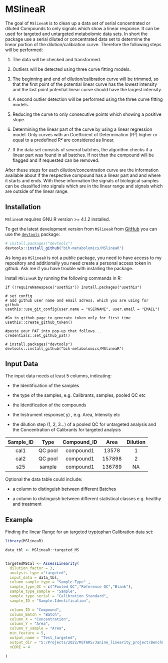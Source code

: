 # MSlineaR

<!-- badges: start -->

<!-- badges: end -->

The goal of `MSlineaR` is to clean up a data set of serial concentrated or diluted Compounds to only signals which show a linear response. It can be used for targeted and untargeted metabolomic data sets. In short the package use a serial diluted or concentrated data set to determine the linear portion of the dilution/calibration curve. Therefore the following steps will be performed:

1.  The data will be checked and transformed.

2.  Outliers will be detected using three curve fitting models.

3.  The beginning and end of dilution/calibration curve will be trimmed, so that the first point of the potential linear curve has the lowest intensity and the last point potential linear curve should have the largest intensity.

4.  A second outlier detection will be performed using the three curve fitting models.

5.  Reducing the curve to only consecutive points which showing a positive slope.

6.  Determining the linear part of the curve by using a linear regression model. Only curves with an Coefficient of Determination (R²) higher or equal to a predefined R² are considered as linear.

7.  If the data set consists of several batches, the algorithm checks if a linear part was found in all batches. If not than the compound will be flagged and if requested can be removed.

After these steps for each dilution/concentration curve are the information available about if the respective compound has a linear part and and where it starts and ends. With these information the signals of biological samples can be classified into signals which are in the linear range and signals which are outside of the linear range.

## Installation

`MSlineaR` requires GNU R version \>= 4.1.2 installed.

To get the latest development version from `MSlineaR` from [GitHub](https://github.com/) you can use the [`devtools`](https://github.com/r-lib/devtools) package:

``` r
# install.packages("devtools")
devtools::install_github("bih-metabolomics/MSlineaR")
```

As long as `MSlineaR` is not a public package, you need to have access to my repository and additionally you need create a personal access token in github. Ask me if you have trouble with installing the package.

Install `MSlineaR` by running the following commands in R:

    if (!requireNamespace("usethis")) install.packages("usethis")
      
    # set config
    # add github user name and email adress, which you are using for github
    usethis::use_git_config(user.name = "USERNAME", user.email = "EMAIL")

    #Go to github page to generate token only for first time
    usethis::create_github_token()

    #paste your PAT into pop-up that follows...
    credentials::set_github_pat()

    # install.packages("devtools")
    devtools::install_github("bih-metabolomics/MSlineaR")

## Input Data

The input data needs at least 5 columns, indicating:

-   the Identification of the samples

-   the type of the samples, e.g. Calibrants, samples, pooled QC etc

-   the Identification of the compounds

-   the Instrument response( y) , e.g. Area, Intensity etc

-   the dilution step (1, 2, 3...) of a pooled QC for untargeted analysis and the Concentration of Calibrants for targeted analysis

| Sample_ID |  Type   | Compound_ID |  Area  | Dilution |
|:---------:|:-------:|:-----------:|:------:|:--------:|
|   cal1    | QC pool |  compound1  | 13578  |    1     |
|   cal2    | QC pool |  compound1  | 157898 |    2     |
|    s25    | sample  |  compound1  | 136789 |    NA    |

Optional the data table could include:

-   a column to distinguish between different Batches

-   a column to distinguish between different statistical classes e.g. healthy and treatment

## Example

Finding the linear Range for an targeted tryptophan Calibration data set:

``` r
library(MSlineaR)

data_tbl <- MSlineaR::targeted_MS


targetedMSCal <- AssessLinearity(
  dilution_factor = 3,
  analysis_type ="targeted",
  input_data = data_tbl,
  column_sample_type = "Sample.Type" ,
  sample_type_QC = c("Pooled QC","Reference QC","Blank"),
  sample_type_sample = "Sample",
  sample_type_serial = "Calibration Standard",
  sample_ID = "Sample.Identification",

  column_ID = "Compound",
  column_Batch = "Batch",
  column_X = "Concentration",
  column_Y = "Area",
  column_Y_sample = "Area",
  min_feature = 5,
  output_name = "Test_targeted",
  output_dir = "S:/Projects/2022/MSTARS/Janine_linearity_project/Benchmark data/targeted/230419",
  nCORE = 4

)
```
